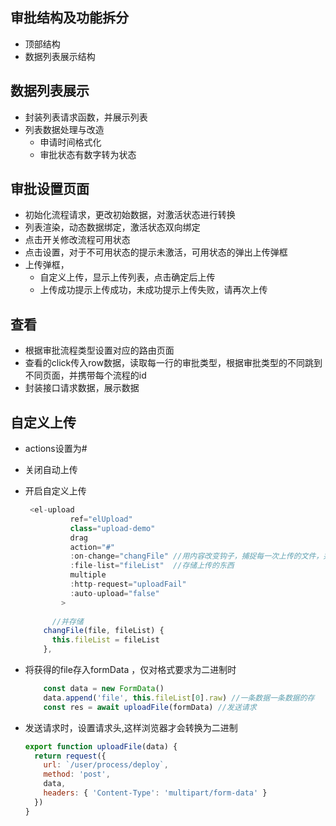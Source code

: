 ## 审批结构及功能拆分

+ 顶部结构
+ 数据列表展示结构

## 数据列表展示

+ 封装列表请求函数，并展示列表
+ 列表数据处理与改造
  + 申请时间格式化
  + 审批状态有数字转为状态

## 审批设置页面

+ 初始化流程请求，更改初始数据，对激活状态进行转换
+ 列表渲染，动态数据绑定，激活状态双向绑定
+ 点击开关修改流程可用状态
+ 点击设置，对于不可用状态的提示未激活，可用状态的弹出上传弹框
+ 上传弹框，
  + 自定义上传，显示上传列表，点击确定后上传
  + 上传成功提示上传成功，未成功提示上传失败，请再次上传

## 查看

+ 根据审批流程类型设置对应的路由页面
+ 查看的click传入row数据，读取每一行的审批类型，根据审批类型的不同跳到不同页面，并携带每个流程的id
+ 封装接口请求数据，展示数据

## 自定义上传

+ actions设置为#

+ 关闭自动上传

+ 开启自定义上传

  ```js
   <el-upload
            ref="elUpload"
            class="upload-demo"
            drag
            action="#"
            :on-change="changFile" //用内容改变钩子，捕捉每一次上传的文件，并存储
            :file-list="fileList"  //存储上传的东西
            multiple
            :http-request="uploadFail"
            :auto-upload="false"
          >
              
        //并存储      
      changFile(file, fileList) {
        this.fileList = fileList
      },
  ```

+ 将获得的file存入formData ，仅对格式要求为二进制时

  ```js
      const data = new FormData()
      data.append('file', this.fileList[0].raw) //一条数据一条数据的存
      const res = await uploadFile(formData) //发送请求
  ```

+ 发送请求时，设置请求头,这样浏览器才会转换为二进制

  ```js
  export function uploadFile(data) {
    return request({
      url: `/user/process/deploy`,
      method: 'post',
      data,
      headers: { 'Content-Type': 'multipart/form-data' }
    })
  }
  ```

  
